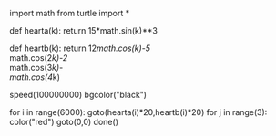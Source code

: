 import math
from turtle import *

def hearta(k):
    return 15*math.sin(k)**3

def heartb(k):
    return 12*math.cos(k)-5*\
    math.cos(2*k)-2*\
    math.cos(3*k)-\
    math.cos(4*k)
    
speed(100000000)
bgcolor("black")

for i in range(6000):
    goto(hearta(i)*20,heartb(i)*20)
    for j in range(3):
        color("red")
    goto(0,0)
done()
